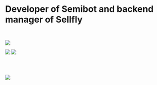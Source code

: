 <h1>Developer of Semibot and backend manager of Sellfly</h1>
<br/>
<p align="left"> <img src="https://komarev.com/ghpvc/?username=dager-moahamed&label=Profile%20views&color=0e6cb4&style=flat-square" /> </p>
<p><img align="left" src="https://github-readme-stats.vercel.app/api/top-langs?username=dager-mohamed&show_icons=true&theme=dark&locale=en&layout=compact" /></p>

<p><img align="left" src="https://github-readme-stats.vercel.app/api?username=dager-mohamed&show_icons=true&theme=dark&locale=en"/></p><br><br><br>
<br/>
<p><img align="left" src="https://github-readme-streak-stats.herokuapp.com/?user=dager-mohamed&theme=dark"/></p>

